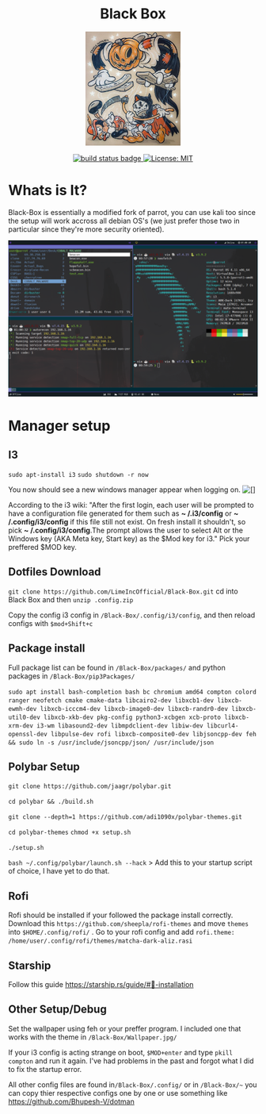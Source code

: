 <h1 align="center">
  Black Box
</h1>

<p align="center">
   <img src="https://raw.githubusercontent.com/LimeIncOfficial/Black-Box/main/5d1f6c762bce1031a206b7eb453d22ab.jpg" height="230">
</p>

<p align="center">
  <a href="https://github.com/Bhupesh-V/dotman/actions">
    <img alt="build status badge" src="https://github.com/Bhupesh-V/dotman/workflows/build/badge.svg?branch=master">
  </a>
  <a href="https://github.com/Bhupesh-V/dotman/blob/master/LICENSE">
    <img alt="License: MIT" src="https://img.shields.io/github/license/Bhupesh-V/dotman" />
  </a>
</p>


# Whats is It?

Black-Box is essentially a modified fork of parrot, you can use kali too since the setup will work accross all debian OS's (we just prefer those two in particular since they're more security oriented). 

![[]](https://raw.githubusercontent.com/LimeIncOfficial/Black-Box/main/Screen_Shot_2022-03-17_at_8.00.58_PM.png)

# Manager setup
## I3 
`sudo apt-install i3`
`sudo shutdown -r now`

You now should see a new windows manager appear when logging on.
![[]](https://user-images.githubusercontent.com/81391176/160227588-3b45b4b8-5c76-46ec-9253-ff213a5b290d.png)

According to the i3 wiki: "After the first login, each user will be prompted to have a configuration file generated for them such as **~ /.i3/config** or **~ /.config/i3/config** if this file still not exist. On fresh install it shouldn't, so pick **~ /.config/i3/config**.The prompt allows the user to select Alt or the Windows key (AKA Meta key, Start key) as the $Mod key for i3." Pick your preffered $MOD key.

##  Dotfiles Download
`git clone https://github.com/LimeIncOfficial/Black-Box.git`
cd into Black Box and then
`unzip .config.zip`



Copy the config i3 config in `/Black-Box/.config/i3/config`, and then reload configs with `$mod+Shift+c`

## Package install 
Full package list can be found in `/Black-Box/packages/`
and python packages in `/Black-Box/pip3Packages/`

`sudo apt install bash-completion bash bc chromium amd64 compton colord ranger neofetch cmake cmake-data libcairo2-dev libxcb1-dev libxcb-ewmh-dev libxcb-icccm4-dev libxcb-image0-dev libxcb-randr0-dev libxcb-util0-dev libxcb-xkb-dev pkg-config python3-xcbgen xcb-proto libxcb-xrm-dev i3-wm libasound2-dev libmpdclient-dev libiw-dev libcurl4-openssl-dev libpulse-dev rofi libxcb-composite0-dev libjsoncpp-dev feh && sudo ln -s /usr/include/jsoncpp/json/ /usr/include/json `

## Polybar Setup

`git clone https://github.com/jaagr/polybar.git`

`cd polybar && ./build.sh`

`git clone --depth=1 https://github.com/adi1090x/polybar-themes.git`

`cd polybar-themes`
`chmod +x setup.sh`

`./setup.sh` 


`bash ~/.config/polybar/launch.sh --hack` > Add this to your startup script of choice, I have yet to do that.

## Rofi

Rofi should be installed if your followed the package install correctly. Download this `https://github.com/sheepla/rofi-themes` and move `themes` into `$HOME/.config/rofi/` .
Go to your rofi config and add `rofi.theme: /home/user/.config/rofi/themes/matcha-dark-aliz.rasi` 

## Starship

Follow this guide https://starship.rs/guide/#🚀-installation

## Other Setup/Debug

Set the wallpaper using feh or your preffer program. I included one that works with the theme in `/Black-Box/Wallpaper.jpg/`

If your i3 config is acting strange on boot, `$MOD+enter` and type `pkill compton` and run it again. I've had problems in the past and forgot what I did to fix the startup error.

All other config files are found in`/Black-Box/.config/` or in `/Black-Box/~` you can copy thier respective configs one by one or use something like https://github.com/Bhupesh-V/dotman











